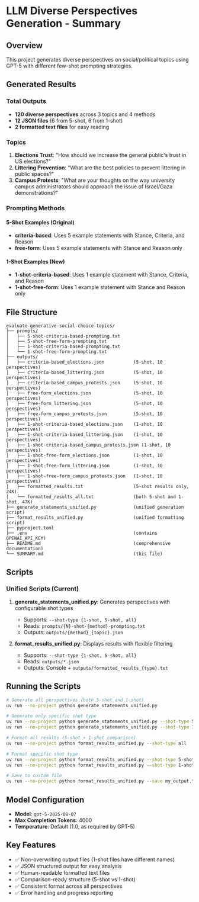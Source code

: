 # LLM Diverse Perspectives Generation - Summary

## Overview
This project generates diverse perspectives on social/political topics using GPT-5 with different few-shot prompting strategies.

## Generated Results

### Total Outputs
- **120 diverse perspectives** across 3 topics and 4 methods
- **12 JSON files** (6 from 5-shot, 6 from 1-shot)
- **2 formatted text files** for easy reading

### Topics
1. **Elections Trust**: "How should we increase the general public's trust in US elections?"
2. **Littering Prevention**: "What are the best policies to prevent littering in public spaces?"
3. **Campus Protests**: "What are your thoughts on the way university campus administrators should approach the issue of Israel/Gaza demonstrations?"

### Prompting Methods

#### 5-Shot Examples (Original)
- **criteria-based**: Uses 5 example statements with Stance, Criteria, and Reason
- **free-form**: Uses 5 example statements with Stance and Reason only

#### 1-Shot Examples (New)
- **1-shot-criteria-based**: Uses 1 example statement with Stance, Criteria, and Reason
- **1-shot-free-form**: Uses 1 example statement with Stance and Reason only

## File Structure

```
evaluate-generative-social-choice-topics/
├── prompts/
│   ├── 5-shot-criteria-based-prompting.txt
│   ├── 5-shot-free-form-prompting.txt
│   ├── 1-shot-criteria-based-prompting.txt
│   └── 1-shot-free-form-prompting.txt
├── outputs/
│   ├── criteria-based_elections.json           (5-shot, 10 perspectives)
│   ├── criteria-based_littering.json           (5-shot, 10 perspectives)
│   ├── criteria-based_campus_protests.json     (5-shot, 10 perspectives)
│   ├── free-form_elections.json                (5-shot, 10 perspectives)
│   ├── free-form_littering.json                (5-shot, 10 perspectives)
│   ├── free-form_campus_protests.json          (5-shot, 10 perspectives)
│   ├── 1-shot-criteria-based_elections.json    (1-shot, 10 perspectives)
│   ├── 1-shot-criteria-based_littering.json    (1-shot, 10 perspectives)
│   ├── 1-shot-criteria-based_campus_protests.json (1-shot, 10 perspectives)
│   ├── 1-shot-free-form_elections.json         (1-shot, 10 perspectives)
│   ├── 1-shot-free-form_littering.json         (1-shot, 10 perspectives)
│   ├── 1-shot-free-form_campus_protests.json   (1-shot, 10 perspectives)
│   ├── formatted_results.txt                   (5-shot results only, 24K)
│   └── formatted_results_all.txt               (both 5-shot and 1-shot, 47K)
├── generate_statements_unified.py              (unified generation script)
├── format_results_unified.py                   (unified formatting script)
├── pyproject.toml
├── .env                                        (contains OPENAI_API_KEY)
├── README.md                                   (comprehensive documentation)
└── SUMMARY.md                                  (this file)
```

## Scripts

### Unified Scripts (Current)
1. **generate_statements_unified.py**: Generates perspectives with configurable shot types
   - Supports: `--shot-type {1-shot, 5-shot, all}`
   - Reads: `prompts/{N}-shot-{method}-prompting.txt`
   - Outputs: `outputs/{method}_{topic}.json`

2. **format_results_unified.py**: Displays results with flexible filtering
   - Supports: `--shot-type {1-shot, 5-shot, all}`
   - Reads: `outputs/*.json`
   - Outputs: Console + `outputs/formatted_results_{type}.txt`

## Running the Scripts

```bash
# Generate all perspectives (both 5-shot and 1-shot)
uv run --no-project python generate_statements_unified.py

# Generate only specific shot type
uv run --no-project python generate_statements_unified.py --shot-type 5-shot
uv run --no-project python generate_statements_unified.py --shot-type 1-shot

# Format all results (5-shot + 1-shot comparison)
uv run --no-project python format_results_unified.py --shot-type all

# Format specific shot type
uv run --no-project python format_results_unified.py --shot-type 5-shot
uv run --no-project python format_results_unified.py --shot-type 1-shot

# Save to custom file
uv run --no-project python format_results_unified.py --save my_output.txt
```

## Model Configuration
- **Model**: `gpt-5-2025-08-07`
- **Max Completion Tokens**: 4000
- **Temperature**: Default (1.0, as required by GPT-5)

## Key Features
- ✅ Non-overwriting output files (1-shot files have different names)
- ✅ JSON structured output for easy analysis
- ✅ Human-readable formatted text files
- ✅ Comparison-ready structure (5-shot vs 1-shot)
- ✅ Consistent format across all perspectives
- ✅ Error handling and progress reporting

